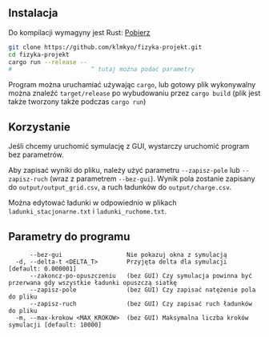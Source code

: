 ## Instalacja
Do kompilacji wymagyny jest Rust: [Pobierz](https://www.rust-lang.org/tools/install)

```bash
git clone https://github.com/klmkyo/fizyka-projekt.git
cd fizyka-projekt
cargo run --release --
#                      ^ tutaj można podać parametry
```

Program można uruchamiać używając `cargo`, lub gotowy plik wykonywalny można znaleźć `target/release` po wybudowaniu przez `cargo build` (plik jest także tworzony także podczas `cargo run`)

## Korzystanie
Jeśli chcemy uruchomić symulację z GUI, wystarczy uruchomić program bez parametrów.

Aby zapisać wyniki do pliku, należy użyć parametru `--zapisz-pole` lub `--zapisz-ruch` (wraz z parametrem `--bez-gui`). Wynik pola zostanie zapisany do `output/output_grid.csv`, a ruch ładunków do `output/charge.csv`.

Można edytować ładunki w odpowiednio w plikach `ladunki_stacjonarne.txt` i `ladunki_ruchome.txt`.

## Parametry do programu
```
      --bez-gui                  Nie pokazuj okna z symulacją
  -d, --delta-t <DELTA_T>        Przyjęta delta dla symulacji [default: 0.000001]
      --zakoncz-po-opuszczeniu   (bez GUI) Czy symulacja powinna być przerwana gdy wszystkie ładunki opuszczą siatkę
      --zapisz-pole              (bez GUI) Czy zapisać natężenie pola do pliku
      --zapisz-ruch              (bez GUI) Czy zapisać ruch ładunków do pliku
  -m, --max-krokow <MAX_KROKOW>  (bez GUI) Maksymalna liczba kroków symulacji [default: 10000]
```
